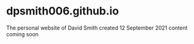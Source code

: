 # dpsmith006.github.io
The personal website of David Smith
created 12 September 2021
content coming soon
